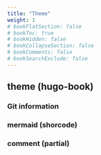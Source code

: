 ```yaml
---
title: "Theme"
weight: 1
# bookFlatSection: false
# bookToc: true
# bookHidden: false
# bookCollapseSection: false
# bookComments: false
# bookSearchExclude: false
---
```


## theme (hugo-book) 

### Git information

### mermaid (shorcode)

### comment (partial)